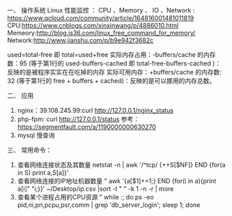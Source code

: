 
一、 操作系统
Linux 性能监控 ： CPU 、Memory 、 IO 、Network : https://www.qcloud.com/community/article/164816001481011819
CPU:https://www.cnblogs.com/xinxinwang/p/4886010.html
Memeory:http://blog.is36.com/linux_free_command_for_memory/
Network:http://www.jianshu.com/p/b9e942f3682c

used=total-free 即 total=used+free
实际内存占用：-buffers/cache 的内存数：95 (等于第1行的 used-buffers-cached 即 total-free-buffers-cached )：反映的是被程序实实在在吃掉的内存
实际可用内存：+buffers/cache 的内存数: 32 (等于第1行的 free + buffers + cached)：反映的是可以挪用的内存总数。





二、 应用
1. nginx：39.108.245.99:curl http://127.0.0.1/nginx_status
2. php-fpm: curl http://127.0.0.1/status 
参考：https://segmentfault.com/a/1190000000630270
3. mysql 慢查询

三、 常用命令：
1. 查看网络连接状态及其数量
netstat -n | awk '/^tcp/ {++S[$NF]} END {for(a in S) print a,S[a]}' 
2. 查看网络连接的IP地址机器数量
" awk '{a[$1]+=1;} END {for(i in a){print a[i]" "i;}}'  ~/Desktop/ip.csv |sort -t " " -k 1 -n -r | more
3. 查看某个进程占用的CPU资源
" while :; do ps -eo pid,ni,pri,pcpu,psr,comm | grep 'db_server_login'; sleep 1; done
